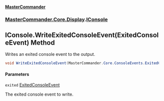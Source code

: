 #### [MasterCommander](MasterCommander.md 'MasterCommander')
### [MasterCommander.Core.Display](MasterCommander.Core.Display.md 'MasterCommander.Core.Display').[IConsole](IConsole.md 'MasterCommander.Core.Display.IConsole')

## IConsole.WriteExitedConsoleEvent(ExitedConsoleEvent) Method

Writes an exited console event to the output.

```csharp
void WriteExitedConsoleEvent(MasterCommander.Core.ConsoleEvents.ExitedConsoleEvent exited);
```
#### Parameters

<a name='MasterCommander.Core.Display.IConsole.WriteExitedConsoleEvent(MasterCommander.Core.ConsoleEvents.ExitedConsoleEvent).exited'></a>

`exited` [ExitedConsoleEvent](ExitedConsoleEvent.md 'MasterCommander.Core.ConsoleEvents.ExitedConsoleEvent')

The exited console event to write.